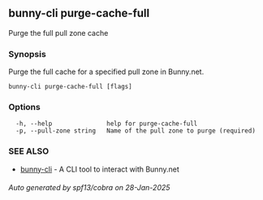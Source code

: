 ## bunny-cli purge-cache-full

Purge the full pull zone cache

### Synopsis

Purge the full cache for a specified pull zone in Bunny.net.

```
bunny-cli purge-cache-full [flags]
```

### Options

```
  -h, --help               help for purge-cache-full
  -p, --pull-zone string   Name of the pull zone to purge (required)
```

### SEE ALSO

* [bunny-cli](bunny-cli.md)	 - A CLI tool to interact with Bunny.net

###### Auto generated by spf13/cobra on 28-Jan-2025

